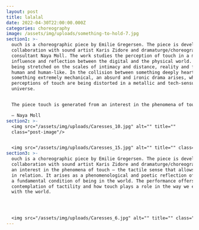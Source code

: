 ```yaml
---
layout: post
title: lalalal
date: 2022-04-30T22:00:00.000Z
categories: choreography
image: /assets/img/uploads/something-to-hold-7.jpg
section1: >-
  ouch is a choreographic piece by Emilie Gregersen. The piece is developed in
  collaboration with sound artist Karis Zidore and dramaturge/choreographic
  consultant Naya Moll. The work studies the perception of touch in a mutual
  influence and reflection between the digital and the physical world. Touch is
  being stretched on the scales of intimacy and distance, reality and fiction,
  human and human-like. In the collision between something deeply heartfelt and
  something extremely mechanical, an absurd and ironic drama arises, where human
  perceptions of touch are being distorted in a metallic and tech-sensual
  universe.


  The piece touch is generated from an interest in the phenomena of touch – the tactile sense that allows us to be in relation. It arises as a phenomenological and poetic reflection of touch as a fundamental condition of being in the world. The performance offers a scenic contemplation of tactility and how touch plays a role in the way we engage with the world.

  – Naya Moll
section2: >-
  <img src="/assets/img/uploads/Caresses_10.jpg" alt="" title=""
  class="post-image"/>


  <img src="/assets/img/uploads/Caresses_15.jpg" alt="" title="" class="post-image"/>
section3: >-
  ouch is a choreographic piece by Emilie Gregersen. The piece is developed in
  collaboration with sound artist Karis Zidore and dramaturge/choreographic rom
  an interest in the phenomena of touch – the tactile sense that allows us to be
  in relation. It arises as a phenomenological and poetic reflection of touch as
  a fundamental condition of being in the world. The performance offers a scenic
  contemplation of tactility and how touch plays a role in the way we engage
  with the world.




  <img src="/assets/img/uploads/Caresses_6.jpg" alt="" title="" class="post-image"/>
---
```

